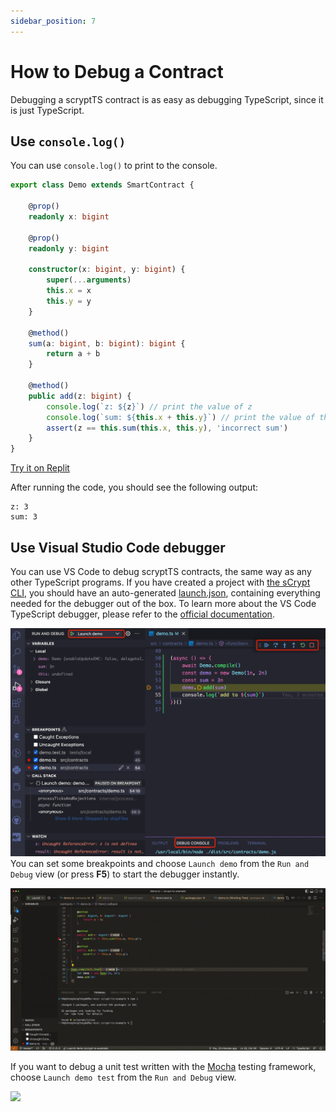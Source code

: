 ```yaml
---
sidebar_position: 7
---
```


# How to Debug a Contract

Debugging a scryptTS contract is as easy as debugging TypeScript, since it is just TypeScript.


## Use `console.log()`

You can use `console.log()` to print to the console.


```ts
export class Demo extends SmartContract {

    @prop()
    readonly x: bigint

    @prop()
    readonly y: bigint

    constructor(x: bigint, y: bigint) {
        super(...arguments)
        this.x = x
        this.y = y
    }

    @method()
    sum(a: bigint, b: bigint): bigint {
        return a + b
    }

    @method()
    public add(z: bigint) {
        console.log(`z: ${z}`) // print the value of z
        console.log(`sum: ${this.x + this.y}`) // print the value of this.x + this.y
        assert(z == this.sum(this.x, this.y), 'incorrect sum')
    }
}
```
[Try it on Replit](https://replit.com/@msinkec/scryptTS-console-logging)

After running the code, you should see the following output:

```
z: 3
sum: 3
```


## Use Visual Studio Code debugger

You can use VS Code to debug scryptTS contracts, the same way as any other TypeScript programs. If you have created a project with [the sCrypt CLI](installation.md), you should have an auto-generated [launch.json](https://github.com/sCrypt-Inc/scryptTS-examples/blob/master/.vscode/launch.json), containing everything needed for the debugger out of the box. To learn more about the VS Code TypeScript debugger, please refer to the [official documentation](https://code.visualstudio.com/docs/TypeScript/TypeScript-debugging).

![](../../static/img/debug.jpg)
You can set some breakpoints and choose `Launch demo` from the `Run and Debug` view (or press **F5**) to start the debugger instantly.


![](../../static/img/debugging1.gif)

If you want to debug a unit test written with the [Mocha](https://mochajs.org) testing framework, choose `Launch demo test` from the `Run and Debug` view.


![](../../static/img/debugging2.gif)